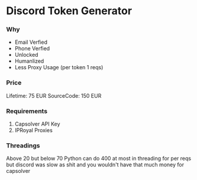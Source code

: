 # Discord Token Generator

### Why
+ Email Verfied
+ Phone Verfied
+ Unlocked
+ Humanlized
+ Less Proxy Usage (per token 1 reqs)
### Price
Lifetime: 75 EUR
SourceCode: 150 EUR

### Requirements
1. Capsolver API Key
2. IPRoyal Proxies

### Threadings
Above 20 but below 70
Python can do 400 at most in threading for per reqs but discord was slow as shit and you wouldn't have that much money for capsolver



